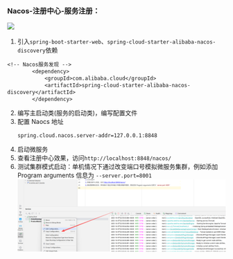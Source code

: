 ### Nacos-注册中心-服务注册：

![](https://cdn.nlark.com/yuque/0/2025/png/12635369/1749370853707-2418c719-af67-4319-b39f-0a66280e1900.png)

1. 引入`spring-boot-starter-web`、`spring-cloud-starter-alibaba-nacos-discovery`依赖
```
<!-- Nacos服务发现 -->
        <dependency>
            <groupId>com.alibaba.cloud</groupId>
            <artifactId>spring-cloud-starter-alibaba-nacos-discovery</artifactId>
        </dependency>
```
2. 编写主启动类(服务的启动类)，编写配置文件
3. 配置 Naocs 地址
    ```
   spring.cloud.nacos.server-addr=127.0.0.1:8848
    ```
4. 启动微服务
5. 查看注册中心效果，访问`http://localhost:8848/nacos/`  
6. 测试集群模式启动：单机情况下通过改变端口号模拟微服务集群，例如添加 Program arguments 信息为 `--server.port=8001`
![img.png](img.png)